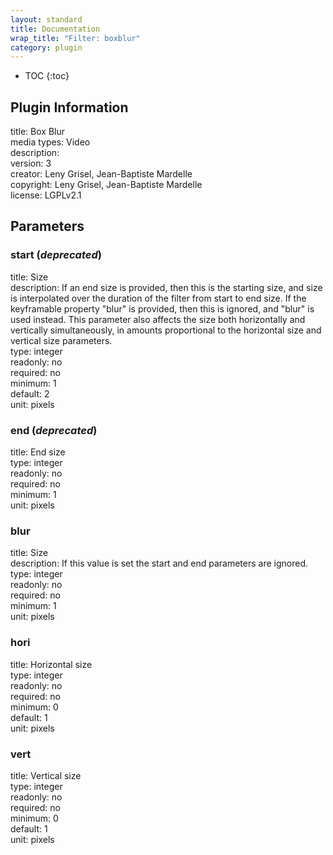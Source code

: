 ```yaml
---
layout: standard
title: Documentation
wrap_title: "Filter: boxblur"
category: plugin
---
```

* TOC
{:toc}

## Plugin Information

title: Box Blur  
media types:
Video  
description:   
version: 3  
creator: Leny Grisel, Jean-Baptiste Mardelle  
copyright: Leny Grisel, Jean-Baptiste Mardelle  
license: LGPLv2.1  

## Parameters

### start (*deprecated*)

title: Size    
description:
If an end size is provided, then this is the starting size, and size is interpolated over the duration of the filter from start to end size. If the keyframable property &quot;blur&quot; is provided, then this is ignored, and &quot;blur&quot; is used instead. This parameter also affects the size both horizontally and vertically simultaneously, in amounts proportional to the horizontal size and vertical size parameters.  
type: integer  
readonly: no  
required: no  
minimum: 1  
default: 2  
unit: pixels  

### end (*deprecated*)

title: End size    
type: integer  
readonly: no  
required: no  
minimum: 1  
unit: pixels  

### blur

title: Size    
description:
If this value is set the start and end parameters are ignored.  
type: integer  
readonly: no  
required: no  
minimum: 1  
unit: pixels  

### hori

title: Horizontal size    
type: integer  
readonly: no  
required: no  
minimum: 0  
default: 1  
unit: pixels  

### vert

title: Vertical size    
type: integer  
readonly: no  
required: no  
minimum: 0  
default: 1  
unit: pixels  

